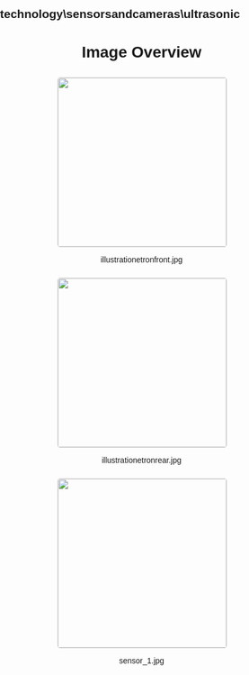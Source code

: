 ## technology\sensorsandcameras\ultrasonic
<style>
    body {
        font-family: Arial, sans-serif;
        margin: 0;
        padding: 0;
    }
    .image-gallery {
        display: flex;
        flex-wrap: wrap;
        gap: 10px;
        justify-content: center;
        padding: 10px;
    }
    .image-gallery img {
        width: 300px;
        height: auto;
        border: 1px solid #ddd;
        border-radius: 5px;
    }
    .image-gallery div {
        flex: 1 1 calc(33.333% - 20px); /* Three images per row on large screens */
        max-width: 300px;
        text-align: center;
    }
    @media (max-width: 768px) {
        .image-gallery div {
            flex: 1 1 calc(50% - 20px); /* Two images per row on medium screens */
        }
    }
    @media (max-width: 480px) {
        .image-gallery div {
            flex: 1 1 100%; /* One image per row on small screens */
        }
    }
</style>
<h1 style ="text-align: center;"> Image Overview </h1> <div class="image-gallery">
<div>
<img src="https://media.evkx.net/multimedia/technology/sensorsandcameras/ultrasonic/illustrationetronfront_st.jpg">
<p>illustrationetronfront.jpg</p>
</div>
<div>
<img src="https://media.evkx.net/multimedia/technology/sensorsandcameras/ultrasonic/illustrationetronrear_st.jpg">
<p>illustrationetronrear.jpg</p>
</div>
<div>
<img src="https://media.evkx.net/multimedia/technology/sensorsandcameras/ultrasonic/sensor_1_st.jpg">
<p>sensor_1.jpg</p>
</div>
</div>
